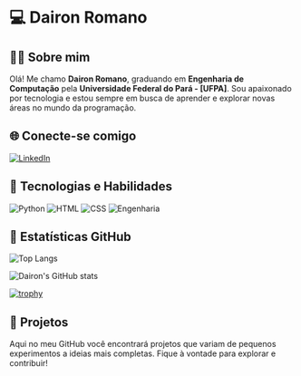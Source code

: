 # 💻 Dairon Romano #

## 👨‍🎓 Sobre mim  ##
Olá! Me chamo **Dairon Romano**, graduando em **Engenharia de Computação** pela **Universidade Federal do Pará - [UFPA]**. Sou apaixonado por tecnologia e estou sempre em busca de aprender e explorar novas áreas no mundo da programação.

## 🌐 Conecte-se comigo  ##
[![LinkedIn](https://img.shields.io/badge/-LinkedIn-0A66C2?style=for-the-badge&logo=linkedin&logoColor=white)](https://www.linkedin.com/in/daironromano)  

## 🔧 Tecnologias e Habilidades ## 
![Python](https://img.shields.io/badge/-Python-3776AB?style=for-the-badge&logo=python&logoColor=white) ![HTML](https://img.shields.io/badge/-HTML-E34F26?style=for-the-badge&logo=html5&logoColor=white) ![CSS](https://img.shields.io/badge/-CSS-1572B6?style=for-the-badge&logo=css3&logoColor=white) ![Engenharia](https://img.shields.io/badge/-Engenharia-555555?style=for-the-badge&logo=cogs&logoColor=white)

## 🚀 Estatísticas GitHub

![Top Langs](https://github-readme-stats.vercel.app/api/top-langs/?username=daironromano&layout=donut)

![Dairon's GitHub stats](https://github-readme-stats.vercel.app/api?username=daironromano&show_icons=true&theme=dark)

[![trophy](https://github-profile-trophy.vercel.app/?username=daironromano)](https://github.com/ryo-ma/github-profile-trophy)

## 🚀 Projetos  ##
Aqui no meu GitHub você encontrará projetos que variam de pequenos experimentos a ideias mais completas. Fique à vontade para explorar e contribuir!
